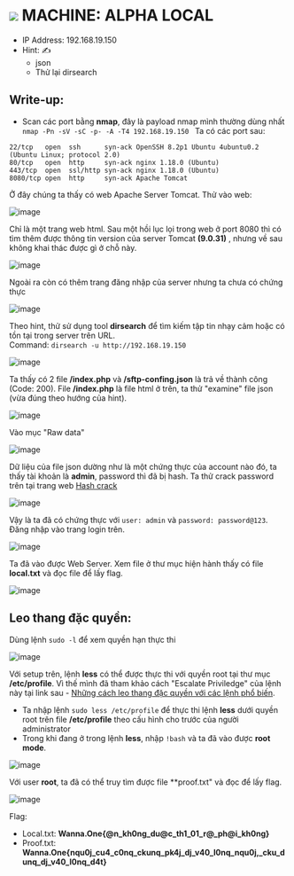 # <img src="https://img.icons8.com/external-wanicon-lineal-color-wanicon/64/000000/external-machine-big-data-wanicon-lineal-color-wanicon.png"/> MACHINE: ALPHA LOCAL
- IP Address: 192.168.19.150 <br>
- Hint: ✍
  - json
  - Thử lại dirsearch


## Write-up:

- Scan các port bằng **nmap**, đây là payload nmap mình thường dùng nhất  `nmap -Pn -sV -sC -p- -A -T4 192.168.19.150 `
Ta có các port sau: 

```
22/tcp   open  ssh      syn-ack OpenSSH 8.2p1 Ubuntu 4ubuntu0.2 (Ubuntu Linux; protocol 2.0)
80/tcp   open  http     syn-ack nginx 1.18.0 (Ubuntu)
443/tcp  open  ssl/http syn-ack nginx 1.18.0 (Ubuntu)
8080/tcp open  http     syn-ack Apache Tomcat
```

Ở đây chúng ta thấy có web Apache Server Tomcat. Thử vào web:

![image](https://user-images.githubusercontent.com/48288606/147381303-bb9607a6-3bcb-4139-8eac-a606f92dd120.png)

Chỉ là một trang web html. Sau một hồi lục lọi trong web ở port 8080 thì có tìm thêm được thông tin version của server Tomcat **(9.0.31)** , nhưng về sau không khai thác được gì ở chỗ này.

![image](https://user-images.githubusercontent.com/48288606/147381409-f8ccc62c-0b40-4d84-bd09-bb3d38b11743.png)

Ngoài ra còn có thêm trang đăng nhập của server nhưng ta chưa có chứng thực

![image](https://user-images.githubusercontent.com/48288606/147381678-4aa28505-bdd0-4d65-83b1-9f67a771978e.png)

Theo hint, thử sử dụng tool **dirsearch** để tìm kiếm tập tin nhạy cảm hoặc có tồn tại trong server trên URL.<br>
Command: `dirsearch -u http://192.168.19.150`

![image](https://user-images.githubusercontent.com/48288606/147381362-00656923-d97a-4fe1-9a9f-3bf6f7e3a61c.png)

Ta thấy có 2 file **/index.php** và **/sftp-confing.json** là trả về thành công (Code: 200). File **/index.php** là file html ở trên, ta thử "examine" file json (vừa đúng theo hướng của hint).

![image](https://user-images.githubusercontent.com/48288606/147381485-77ffcdb9-27e6-4f61-915f-51268dd54eaa.png)

Vào mục "Raw data"

![image](https://user-images.githubusercontent.com/48288606/147381491-51c06ca7-232f-4031-a066-fda8e6b027a8.png)

Dữ liệu của file json dường như là một chứng thực của account nào đó, ta thấy tài khoản là **admin**, password thì đã bị hash. Ta thử crack password trên tại trang web [Hash crack](https://hashes.com/en/decrypt/hash)

![image](https://user-images.githubusercontent.com/48288606/147381619-830272b9-aaf5-4af0-bf0f-2f03b10467bd.png)

Vậy là ta đã có chứng thực với `user: admin` và `password: password@123`. Đăng nhập vào trang login trên.

![image](https://user-images.githubusercontent.com/48288606/147381721-b2c5d8a7-79ab-45c5-9658-2381f788fff5.png)

Ta đã vào được Web Server. Xem file ở thư mục hiện hành thấy có file **local.txt** và đọc file để lấy flag.

![image](https://user-images.githubusercontent.com/48288606/147381820-6182f8f5-d60b-46cd-95aa-847ac9aaf1c4.png)

## Leo thang đặc quyền:

Dùng lệnh `sudo -l` để xem quyền hạn thực thi

![image](https://user-images.githubusercontent.com/48288606/147381800-78e7cfdc-092b-4581-b34c-a58eb767bd25.png)

Với setup trên, lệnh **less** có thể được thực thi với quyền root tại thư mục **/etc/profile**. Vì thế mình đã tham khảo cách "Escalate Priviledge" của lệnh này tại link sau - [Những cách leo thang đặc quyền với các lệnh phổ biến](https://viblo.asia/p/leo-thang-dac-quyen-trong-linux-linux-privilege-escalation-0-using-sudo-rights-3Q75w8x2KWb). 
- Ta nhập lệnh `sudo less /etc/profile` để thực thi lệnh **less** dưới quyền root trên file **/etc/profile** theo cấu hình cho trước của người administrator
- Trong khi đang ở trong lệnh **less**, nhập `!bash` và ta đã vào được **root mode**.

![image](https://user-images.githubusercontent.com/48288606/147381955-0c322761-860a-484d-bdaa-7c80fdaf9670.png)

Với user **root**, ta đã có thể truy tìm được file **proof.txt" và đọc để lấy flag.

![image](https://user-images.githubusercontent.com/48288606/147381968-602f5382-5390-4c2d-85be-79d5ed4e12b1.png)

Flag:
- Local.txt: **Wanna.One{@n_kh0ng_du@c_th1_01_r@_ph@i_kh0ng}**
- Proof.txt: **Wanna.One{nqu0j_cu4_c0nq_ckunq_pk4j_dj_v40_l0nq_nqu0j,_cku_dunq_dj_v40_l0nq_d4t}**











